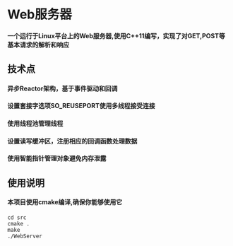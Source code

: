 # Web服务器

#### 一个运行于Linux平台上的Web服务器,使用C++11编写，实现了对GET,POST等基本请求的解析和响应

## 技术点
#### 异步Reactor架构，基于事件驱动和回调
#### 设置套接字选项SO_REUSEPORT使用多线程接受连接
#### 使用线程池管理线程
#### 设置读写缓冲区，注册相应的回调函数处理数据
#### 使用智能指针管理对象避免内存泄露

## 使用说明
#### 本项目使用cmake编译,确保你能够使用它
```
cd src
cmake .
make
./WebServer
```
